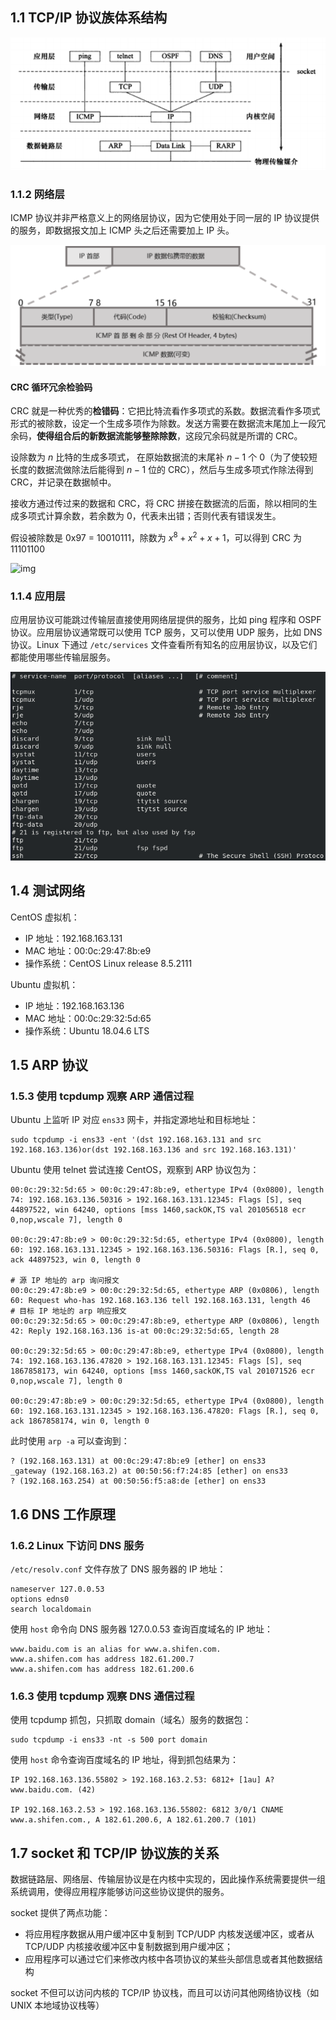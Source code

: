 ## 1.1 TCP/IP 协议族体系结构

![image-20240326104547046](images/note.assets/image-20240326104547046.png)

### 1.1.2 网络层

ICMP 协议并非严格意义上的网络层协议，因为它使用处于同一层的 IP 协议提供的服务，即数据报文加上 ICMP 头之后还需要加上 IP 头。

![ICMP_header](images/note.assets/ICMP_header.png)

#### CRC 循环冗余检验码

CRC 就是一种优秀的**检错码**：它把比特流看作多项式的系数。数据流看作多项式形式的被除数，设定一个生成多项作为除数。发送方需要在数据流末尾加上一段冗余码，**使得组合后的新数据流能够整除除数**，这段冗余码就是所谓的 CRC。

设除数为 $n$ 比特的生成多项式， 在原始数据流的末尾补 $n-1$ 个 0（为了使较短长度的数据流做除法后能得到 $n-1$ 位的 CRC），然后与生成多项式作除法得到 CRC，并记录在数据帧中。

接收方通过传过来的数据和 CRC，将 CRC 拼接在数据流的后面，除以相同的生成多项式计算余数，若余数为 0，代表未出错；否则代表有错误发生。

假设被除数是 0x97 = $10010111$，除数为 $x^8 + x^2 + x+ 1$，可以得到 CRC 为 $11101100$

![img](https://pica.zhimg.com/80/v2-2d9c2f58c3f037ad95bbedf52fcdad6d_720w.webp?source=1def8aca)

### 1.1.4 应用层

应用层协议可能跳过传输层直接使用网络层提供的服务，比如 ping 程序和 OSPF 协议。应用层协议通常既可以使用 TCP 服务，又可以使用 UDP 服务，比如 DNS 协议。Linux 下通过 `/etc/services` 文件查看所有知名的应用层协议，以及它们都能使用哪些传输层服务。

![image-20240326102329754](images/note.assets/image-20240326102329754.png)

## 1.4 测试网络

CentOS 虚拟机：

- IP 地址：192.168.163.131
- MAC 地址：00:0c:29:47:8b:e9
- 操作系统：CentOS Linux release 8.5.2111

Ubuntu 虚拟机：

- IP 地址：192.168.163.136
- MAC 地址：00:0c:29:32:5d:65
- 操作系统：Ubuntu 18.04.6 LTS

## 1.5 ARP 协议

### 1.5.3 使用 tcpdump 观察 ARP 通信过程

Ubuntu 上监听 IP 对应 `ens33` 网卡，并指定源地址和目标地址：

```shell
sudo tcpdump -i ens33 -ent '(dst 192.168.163.131 and src 192.168.163.136)or(dst 192.168.163.136 and src 192.168.163.131)'
```

Ubuntu 使用 telnet 尝试连接 CentOS，观察到 ARP 协议包为：

```shell
00:0c:29:32:5d:65 > 00:0c:29:47:8b:e9, ethertype IPv4 (0x0800), length 74: 192.168.163.136.50316 > 192.168.163.131.12345: Flags [S], seq 44897522, win 64240, options [mss 1460,sackOK,TS val 201056518 ecr 0,nop,wscale 7], length 0

00:0c:29:47:8b:e9 > 00:0c:29:32:5d:65, ethertype IPv4 (0x0800), length 60: 192.168.163.131.12345 > 192.168.163.136.50316: Flags [R.], seq 0, ack 44897523, win 0, length 0

# 源 IP 地址的 arp 询问报文
00:0c:29:47:8b:e9 > 00:0c:29:32:5d:65, ethertype ARP (0x0806), length 60: Request who-has 192.168.163.136 tell 192.168.163.131, length 46
# 目标 IP 地址的 arp 响应报文
00:0c:29:32:5d:65 > 00:0c:29:47:8b:e9, ethertype ARP (0x0806), length 42: Reply 192.168.163.136 is-at 00:0c:29:32:5d:65, length 28

00:0c:29:32:5d:65 > 00:0c:29:47:8b:e9, ethertype IPv4 (0x0800), length 74: 192.168.163.136.47820 > 192.168.163.131.12345: Flags [S], seq 1867858173, win 64240, options [mss 1460,sackOK,TS val 201071526 ecr 0,nop,wscale 7], length 0

00:0c:29:47:8b:e9 > 00:0c:29:32:5d:65, ethertype IPv4 (0x0800), length 60: 192.168.163.131.12345 > 192.168.163.136.47820: Flags [R.], seq 0, ack 1867858174, win 0, length 0
```

此时使用 `arp -a` 可以查询到：

```shell
? (192.168.163.131) at 00:0c:29:47:8b:e9 [ether] on ens33
_gateway (192.168.163.2) at 00:50:56:f7:24:85 [ether] on ens33
? (192.168.163.254) at 00:50:56:f5:a8:de [ether] on ens33
```

## 1.6 DNS 工作原理

### 1.6.2 Linux 下访问 DNS 服务

`/etc/resolv.conf` 文件存放了 DNS 服务器的 IP 地址：

```shell
nameserver 127.0.0.53
options edns0
search localdomain
```

使用 `host` 命令向 DNS 服务器 127.0.0.53 查询百度域名的 IP 地址：

```shell
www.baidu.com is an alias for www.a.shifen.com.
www.a.shifen.com has address 182.61.200.7
www.a.shifen.com has address 182.61.200.6
```

### 1.6.3 使用 tcpdump 观察 DNS 通信过程

使用 tcpdump 抓包，只抓取 domain（域名）服务的数据包：

```shell
sudo tcpdump -i ens33 -nt -s 500 port domain
```

使用 `host` 命令查询百度域名的 IP 地址，得到抓包结果为：

```shell
IP 192.168.163.136.55802 > 192.168.163.2.53: 6812+ [1au] A? www.baidu.com. (42)

IP 192.168.163.2.53 > 192.168.163.136.55802: 6812 3/0/1 CNAME www.a.shifen.com., A 182.61.200.6, A 182.61.200.7 (101)
```

## 1.7 socket 和 TCP/IP 协议族的关系

数据链路层、网络层、传输层协议是在内核中实现的，因此操作系统需要提供一组系统调用，使得应用程序能够访问这些协议提供的服务。

socket 提供了两点功能：

- 将应用程序数据从用户缓冲区中复制到 TCP/UDP 内核发送缓冲区，或者从 TCP/UDP 内核接收缓冲区中复制数据到用户缓冲区；
- 应用程序可以通过它们来修改内核中各项协议的某些头部信息或者其他数据结构

socket 不但可以访问内核的 TCP/IP 协议栈，而且可以访问其他网络协议栈（如 UNIX 本地域协议栈等）